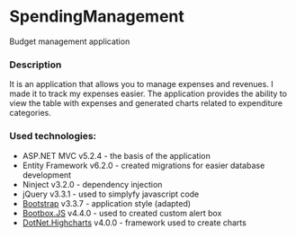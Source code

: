 # SpendingManagement
Budget management application

### Description
It is an application that allows you to manage expenses and revenues.
I made it to track my expenses easier. The application provides the ability to view the table with expenses and 
generated charts related to expenditure categories.



### Used technologies:

* ASP.NET MVC v5.2.4 - the basis of the application
* Entity Framework v6.2.0 - created migrations for easier database development
* Ninject v3.2.0 - dependency injection
* jQuery v3.3.1 - used to simplyfy javascript code
* [Bootstrap] v3.3.7 - application style (adapted)
* [Bootbox.JS] v4.4.0 - used to created custom alert box
* [DotNet.Highcharts] v4.0.0 - framework used to create charts 


[Bootstrap]: <https://getbootstrap.com/docs/4.1/layout/overview/>
[Bootbox.JS]: <http://bootboxjs.com/>
[DotNet.Highcharts]: <http://dotnet.highcharts.com/>
